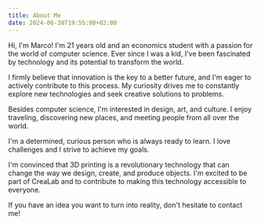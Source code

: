```yaml
---
title: About Me
date: 2024-06-30T19:55:00+02:00
---
```


Hi, I'm Marco! I'm 21 years old and an economics student with a passion for the world of computer science. Ever since I was a kid, I've been fascinated by technology and its potential to transform the world.

I firmly believe that innovation is the key to a better future, and I'm eager to actively contribute to this process. My curiosity drives me to constantly explore new technologies and seek creative solutions to problems.

Besides computer science, I'm interested in design, art, and culture. I enjoy traveling, discovering new places, and meeting people from all over the world.

I'm a determined, curious person who is always ready to learn. I love challenges and I strive to achieve my goals.

I'm convinced that 3D printing is a revolutionary technology that can change the way we design, create, and produce objects. I'm excited to be part of CreaLab and to contribute to making this technology accessible to everyone.

If you have an idea you want to turn into reality, don't hesitate to contact me!
